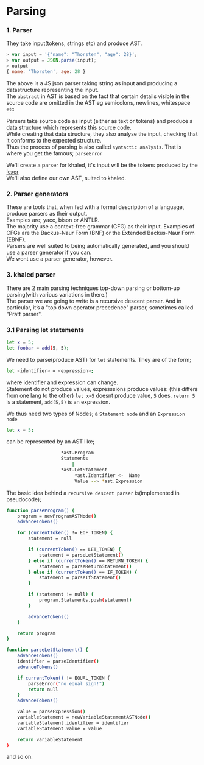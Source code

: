# Parsing

### 1. Parser
They take input(tokens, strings etc) and produce AST.  
  
  
```javascript
> var input = '{"name": "Thorsten", "age": 28}';
> var output = JSON.parse(input);
> output
{ name: 'Thorsten', age: 28 }
```
The above is a JS json parser taking string as input and producing a datastructure representing the input.  
The `abstract` in AST is based on the fact that certain details visible in the source code are omitted in the AST eg semicolons, newlines, whitespace etc  

Parsers take source code as input (either as text or tokens) and produce a data structure which represents this source code.  
While creating that data structure, they also analyse the input, checking that it conforms to the expected structure.   
Thus the process of parsing is also called `syntactic analysis`. That is where you get the famous; `parseError`  

We'll create a parser for khaled, it's input will be the tokens produced by the [lexer](2.Lexing.md)  
We'll also define our own AST, suited to khaled.  

### 2. Parser generators
These are tools that, when fed with a formal description of a language, produce
parsers as their output.  
Examples are; yacc, bison or ANTLR.  
The majority use a context-free grammar (CFG) as their input. Examples of CFGs are the
Backus-Naur Form (BNF) or the Extended Backus-Naur Form (EBNF).  
Parsers are well suited to being automatically generated, and you should use a parser generator if you can.  
We wont use a parser generator, however.

### 3. khaled parser
There are 2 main parsing techniques top-down parsing or bottom-up parsing(with various variations in there.)   
The parser we are going to write is a recursive descent parser. And in particular, it’s a "top
down operator precedence" parser, sometimes called "Pratt parser".

### 3.1 Parsing let statements
```bash
let x = 5;
let foobar = add(5, 5);
```
We need to parse(produce AST) for `let` statements. They are of the form;
```bash
let <identifier> = <expression>;
```
where identifier and expression can change.  
Statement do not produce values, expresssions produce values: (this differs from one lang to the other)
`let x=5` doesnt produce value, `5` does. `return 5` is a statement, `add(5,5)` is an expression.  

We thus need two types of Nodes; a `Statement node` and an `Expression node`

```bash
let x = 5; 
```
can be represented by an AST like;
```bash
					*ast.Program
					Statements
						|
					*ast.LetStatement   
                         *ast.Identifier <-  Name
					     Value --> *ast.Expression
```  

The basic idea behind a `recursive descent parser` is(implemented in pseudocode);
```bash
function parseProgram() {
    program = newProgramASTNode()
    advanceTokens()

	for (currentToken() != EOF_TOKEN) {
		statement = null

		if (currentToken() == LET_TOKEN) {
		    statement = parseLetStatement()
		} else if (currentToken() == RETURN_TOKEN) {
		    statement = parseReturnStatement()
		} else if (currentToken() == IF_TOKEN) {
		    statement = parseIfStatement()
		}

		if (statement != null) {
		    program.Statements.push(statement)
		}

		advanceTokens()
	}

	return program
}

function parseLetStatement() {
	advanceTokens()
	identifier = parseIdentifier()
	advanceTokens()

	if currentToken() != EQUAL_TOKEN {
	    parseError("no equal sign!")
	    return null
	}
	advanceTokens()

	value = parseExpression()
	variableStatement = newVariableStatementASTNode()
	variableStatement.identifier = identifier
	variableStatement.value = value

	return variableStatement
}
```
and so on.   
